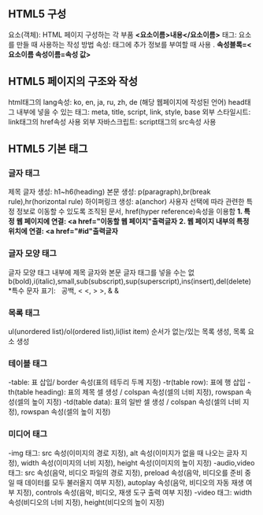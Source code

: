 ## HTML5 구성
요소(객체): HTML 페이지 구성하는 각 부품 **<요소이름>내용</요소이름>**
태그: 요소를 만들 때 사용하는 작성 방법
속성: 태그에 추가 정보를 부여할 때 사용 . **속성블록=<요소이름 속성이름=속성 값>**
## HTML5 페이지의 구조와 작성
<!DOCTYPE html>
<head>
  <title>Hello</title>
</head>
<body>
  
</body>
</html>
html태그의 lang속성: ko, en, ja, ru, zh, de (해당 웹페이지에 작성된 언어)
head태그 내부에 넣을 수 있는 태그: meta, title, script, link, style, base
외부 스타일시트: link태그의 href속성 사용
외부 자바스크립트: script태그의 src속성 사용

## HTML5 기본 태그
### 글자 태그
제목 글자 생성: h1~h6(heading) 
본문 생성: p(paragraph),br(break rule),hr(horizontal rule) 
하이퍼링크 생성: a(anchor) 
  사용자 선택에 따라 관련한 특정 정보로 이동할 수 있도록 조직된 문서, href(hyper reference)속성을 이용함
 **1. 특정 웹 페이지에 연결: <a href="이동할 웹 페이지"출력글자</a>**
 **2. 웹 페이지 내부의 특정 위치에 연결: <a href="#id"출력글자</a>**
### 글자 모양 태그
글자 모양 태그 내부에 제목 글자와 본문 글자 태그를 넣을 수는 없
b(bold),i(italic),small,sub(subscript),sup(superscript),ins(insert),del(delete)
 *특수 문자 표기: &nbsp; 공백, &lt; <, &gt; >, &amp; &
### 목록 태그
ul(unordered list)/ol(ordered list),li(list item) 순서가 없는/있는 목록 생성, 목록 요소 생성
### 테이블 태그
-table: 표 삽입/ border 속성(표의 테두리 두께 지정)
-tr(table row): 표에 행 삽입
-th(table heading): 표의 제목 셀 생성 / colspan 속성(셀의 너비 지정), rowspan 속성(셀의 높이 지정)
-td(table data): 표의 일반 셀 생성 / colspan 속성(셀의 너비 지정), rowspan 속성(셀의 높이 지정)
### 미디어 태그
-img 태그: src 속성(이미지의 경로 지정), alt 속성(이미지가 없을 때 나오는 글자 지정), width 속성(이미지의 너비 지정), height 속성(이미지의 높이 지정)
-audio,video 태그: src 속성(음악, 비디오 파일의 경로 지정), preload 속성(음악, 비디오를 준비 중일 때 데이터를 모두 불러올지 여부 지정), autoplay 속성(음악, 비디오의 자동 재생 여부 지정), controls 속성(음악, 비디오, 재생 도구 출력 여부 지정)
-video 태그: width 속성(비디오의 너비 지정), height(비디오의 높이 지정)
 
